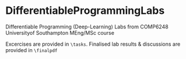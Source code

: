 # DifferentiableProgrammingLabs
Differentiable Programming (Deep-Learning) Labs from COMP6248 Universityof Southampton MEng/MSc course 
 
Excercises are provided in `\tasks`. Finalised lab results & discussions are provided in `\finalpdf`
